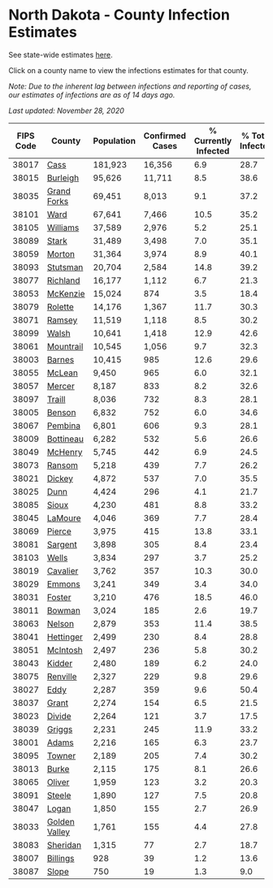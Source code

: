 # North Dakota - County Infection Estimates

See state-wide estimates [here](/infections/us-nd).

Click on a county name to view the infections estimates for that county.

*Note: Due to the inherent lag between infections and reporting of cases, our estimates of infections are as of 14 days ago.*

*Last updated: November 28, 2020*

|   FIPS Code |                         County |   Population |   Confirmed Cases |   % Currently Infected |   % Total Infected |
|-------------|--------------------------------|--------------|-------------------|------------------------|--------------------|
|       38017 |                   [Cass](cass) |      181,923 |            16,356 |                    6.9 |               28.7 |
|       38015 |           [Burleigh](burleigh) |       95,626 |            11,711 |                    8.5 |               38.6 |
|       38035 |     [Grand Forks](grand-forks) |       69,451 |             8,013 |                    9.1 |               37.2 |
|       38101 |                   [Ward](ward) |       67,641 |             7,466 |                   10.5 |               35.2 |
|       38105 |           [Williams](williams) |       37,589 |             2,976 |                    5.2 |               25.1 |
|       38089 |                 [Stark](stark) |       31,489 |             3,498 |                    7.0 |               35.1 |
|       38059 |               [Morton](morton) |       31,364 |             3,974 |                    8.9 |               40.1 |
|       38093 |           [Stutsman](stutsman) |       20,704 |             2,584 |                   14.8 |               39.2 |
|       38077 |           [Richland](richland) |       16,177 |             1,112 |                    6.7 |               21.3 |
|       38053 |           [McKenzie](mckenzie) |       15,024 |               874 |                    3.5 |               18.4 |
|       38079 |             [Rolette](rolette) |       14,176 |             1,367 |                   11.7 |               30.3 |
|       38071 |               [Ramsey](ramsey) |       11,519 |             1,118 |                    8.5 |               30.2 |
|       38099 |                 [Walsh](walsh) |       10,641 |             1,418 |                   12.9 |               42.6 |
|       38061 |         [Mountrail](mountrail) |       10,545 |             1,056 |                    9.7 |               32.3 |
|       38003 |               [Barnes](barnes) |       10,415 |               985 |                   12.6 |               29.6 |
|       38055 |               [McLean](mclean) |        9,450 |               965 |                    6.0 |               32.1 |
|       38057 |               [Mercer](mercer) |        8,187 |               833 |                    8.2 |               32.6 |
|       38097 |               [Traill](traill) |        8,036 |               732 |                    8.3 |               28.1 |
|       38005 |               [Benson](benson) |        6,832 |               752 |                    6.0 |               34.6 |
|       38067 |             [Pembina](pembina) |        6,801 |               606 |                    9.3 |               28.1 |
|       38009 |         [Bottineau](bottineau) |        6,282 |               532 |                    5.6 |               26.6 |
|       38049 |             [McHenry](mchenry) |        5,745 |               442 |                    6.9 |               24.5 |
|       38073 |               [Ransom](ransom) |        5,218 |               439 |                    7.7 |               26.2 |
|       38021 |               [Dickey](dickey) |        4,872 |               537 |                    7.0 |               35.5 |
|       38025 |                   [Dunn](dunn) |        4,424 |               296 |                    4.1 |               21.7 |
|       38085 |                 [Sioux](sioux) |        4,230 |               481 |                    8.8 |               33.2 |
|       38045 |             [LaMoure](lamoure) |        4,046 |               369 |                    7.7 |               28.4 |
|       38069 |               [Pierce](pierce) |        3,975 |               415 |                   13.8 |               33.1 |
|       38081 |             [Sargent](sargent) |        3,898 |               305 |                    8.4 |               23.4 |
|       38103 |                 [Wells](wells) |        3,834 |               297 |                    3.7 |               25.2 |
|       38019 |           [Cavalier](cavalier) |        3,762 |               357 |                   10.3 |               30.0 |
|       38029 |               [Emmons](emmons) |        3,241 |               349 |                    3.4 |               34.0 |
|       38031 |               [Foster](foster) |        3,210 |               476 |                   18.5 |               46.0 |
|       38011 |               [Bowman](bowman) |        3,024 |               185 |                    2.6 |               19.7 |
|       38063 |               [Nelson](nelson) |        2,879 |               353 |                   11.4 |               38.5 |
|       38041 |         [Hettinger](hettinger) |        2,499 |               230 |                    8.4 |               28.8 |
|       38051 |           [McIntosh](mcintosh) |        2,497 |               236 |                    5.8 |               30.2 |
|       38043 |               [Kidder](kidder) |        2,480 |               189 |                    6.2 |               24.0 |
|       38075 |           [Renville](renville) |        2,327 |               229 |                    9.8 |               29.6 |
|       38027 |                   [Eddy](eddy) |        2,287 |               359 |                    9.6 |               50.4 |
|       38037 |                 [Grant](grant) |        2,274 |               154 |                    6.5 |               21.5 |
|       38023 |               [Divide](divide) |        2,264 |               121 |                    3.7 |               17.5 |
|       38039 |               [Griggs](griggs) |        2,231 |               245 |                   11.9 |               33.2 |
|       38001 |                 [Adams](adams) |        2,216 |               165 |                    6.3 |               23.7 |
|       38095 |               [Towner](towner) |        2,189 |               205 |                    7.4 |               30.2 |
|       38013 |                 [Burke](burke) |        2,115 |               175 |                    8.1 |               26.6 |
|       38065 |               [Oliver](oliver) |        1,959 |               123 |                    3.2 |               20.3 |
|       38091 |               [Steele](steele) |        1,890 |               127 |                    7.5 |               20.8 |
|       38047 |                 [Logan](logan) |        1,850 |               155 |                    2.7 |               26.9 |
|       38033 | [Golden Valley](golden-valley) |        1,761 |               155 |                    4.4 |               27.8 |
|       38083 |           [Sheridan](sheridan) |        1,315 |                77 |                    2.7 |               18.7 |
|       38007 |           [Billings](billings) |          928 |                39 |                    1.2 |               13.6 |
|       38087 |                 [Slope](slope) |          750 |                19 |                    1.3 |                9.0 |